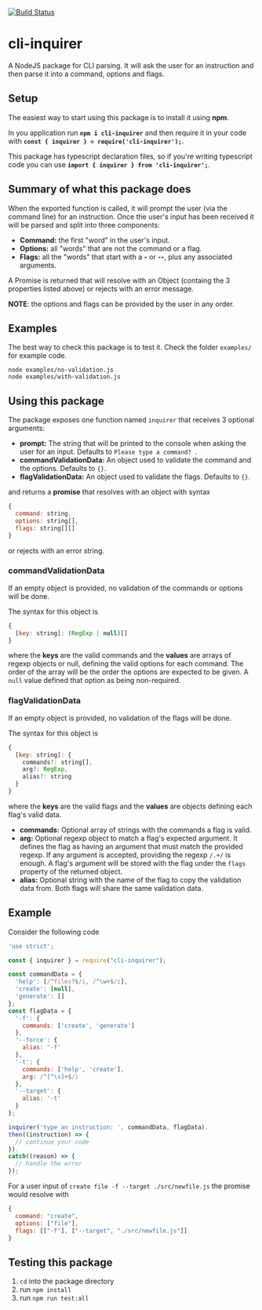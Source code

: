 [![Build Status](https://travis-ci.org/PedroHenriques/cli-inquirer.svg?branch=master)](https://travis-ci.org/PedroHenriques/cli-inquirer)

# cli-inquirer

A NodeJS package for CLI parsing.
It will ask the user for an instruction and then parse it into a command, options and flags.

## Setup

The easiest way to start using this package is to install it using **npm**.

In you application run **`npm i cli-inquirer`** and then require it in your code with **`const { inquirer } = require('cli-inquirer');`**.

This package has typescript declaration files, so if you're writing typescript code you can use **`import { inquirer } from 'cli-inquirer';`**.

## Summary of what this package does

When the exported function is called, it will prompt the user (via the command line) for an instruction.
Once the user's input has been received it will be parsed and split into three components:

- **Command:** the first "word" in the user's input.
- **Options:** all "words" that are not the command or a flag.
- **Flags:** all the "words" that start with a **-** or **--**, plus any associated arguments.

A Promise is returned that will resolve with an Object (containg the 3 properties listed above) or rejects with an error message.

**NOTE**: the options and flags can be provided by the user in any order.

## Examples

The best way to check this package is to test it.
Check the folder `examples/` for example code.

```
node examples/no-validation.js
node examples/with-validation.js
```

## Using this package

The package exposes one function named `inquirer` that receives 3 optional arguments:

- **prompt:** The string that will be printed to the console when asking the user for an input. Defaults to `Please type a command? `.
- **commandValidationData:** An object used to validate the command and the options. Defaults to `{}`.
- **flagValidationData:** An object used to validate the flags. Defaults to `{}`.

and returns a **promise** that resolves with an object with syntax

```js
{
  command: string,
  options: string[],
  flags: string[][]
}
```

or rejects with an error string.

### commandValidationData

If an empty object is provided, no validation of the commands or options will be done.

The syntax for this object is

```js
{
  [key: string]: (RegExp | null)[]
}
```

where the **keys** are the valid commands and the **values** are arrays of regexp objects or null, defining the valid options for each command.
The order of the array will be the order the options are expected to be given.
A `null` value defined that option as being non-required.

### flagValidationData

If an empty object is provided, no validation of the flags will be done.

The syntax for this object is

```js
{
  [key: string]: {
    commands?: string[],
    arg?: RegExp,
    alias?: string
  }
}
```

where the **keys** are the valid flags and the **values** are objects defining each flag's valid data.

- **commands:** Optional array of strings with the commands a flag is valid.
- **arg:** Optional regexp object to match a flag's expected argument. It defines the flag as having an argument that must match the provided regexp.
If any argument is accepted, providing the regexp `/.+/` is enough.
A flag's argument will be stored with the flag under the `flags` property of the returned object.
- **alias:** Optional string with the name of the flag to copy the validation data from. Both flags will share the same validation data.

## Example

Consider the following code

```js
'use strict';

const { inquirer } = require("cli-inquirer");

const commandData = {
  'help': [/^files?$/i, /^\w+$/i],
  'create': [null],
  'generate': []
};
const flagData = {
  '-f': {
    commands: ['create', 'generate']
  },
  '--force': {
    alias: '-f'
  },
  '-t': {
    commands: ['help', 'create'],
    arg: /^[^\s]+$/i
  },
  '--target': {
    alias: '-t'
  }
};

inquirer('type an instruction: ', commandData, flagData).
then((instruction) => {
  // continue your code
}).
catch((reason) => {
  // handle the error
});
```

For a user input of `create file -f --target ./src/newfile.js` the promise would resolve with
```js
{
  command: "create",
  options: ["file"],
  flags: [["-f"], ["--target", "./src/newfile.js"]]
}
```

## Testing this package

1. `cd` into the package directory
2. run `npm install`
3. run `npm run test:all`
